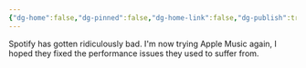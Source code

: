 ```yaml
---
{"dg-home":false,"dg-pinned":false,"dg-home-link":false,"dg-publish":true,"tags":["dgblip"],"disabled rules":["yaml-title","yaml-title-alias","file-name-heading"],"title":"philipp on mastodon @ 2024-06-02","created-date":"2024-06-02T07:10:20","id":112545773692672270,"updated-date":"2025-05-02T08:50:44","dg-path":"blips/112545773692672273.md","permalink":"/blips/112545773692672273/","dgPassFrontmatter":true}
---
```



Spotify has gotten ridiculously bad. I'm now trying Apple Music again, I hoped they fixed the performance issues they used to suffer from.




